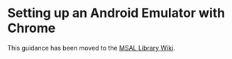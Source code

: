 # Setting up an Android Emulator with Chrome

This guidance has been moved to the [MSAL Library Wiki](https://github.com/AzureAD/microsoft-authentication-library-for-android/wiki/Android-Emulator-with-MSAL).  
    
